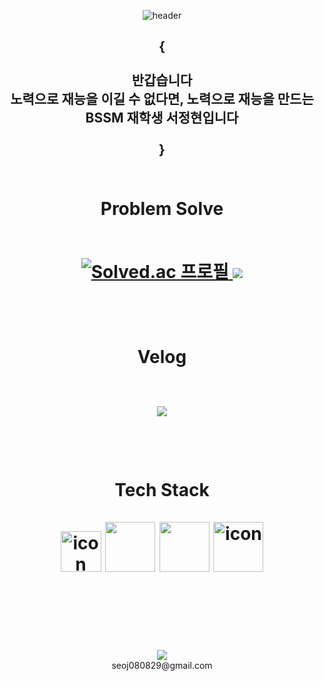 <div align = "center">
  <p align="center">
    <img src="https://capsule-render.vercel.app/api?type=waving&text=CraftsManShip&height=220&color=gradient&customColorList=0,2,2,5,30&animation=twinkling" alt="header">
  </p>
  <h2>{<br><br> 반갑습니다<br>노력으로 재능을 이길 수 없다면, 노력으로 재능을 만드는<br>BSSM 재학생 서정현입니다<br><br>}<br><br></h2>
  <h1> <b>Problem Solve<br><br></b>
    <p align="center">
    <a href="https://solved.ac/august080829">
      <img src="http://mazassumnida.wtf/api/v2/generate_badge?boj=august080829" alt="Solved.ac 프로필">
    </a>
      <img src="http://mazandi.herokuapp.com/api?handle=august080829&theme=warm"/>
  </p>
    <br>
  </h1>
  <h1> <b>Velog</b>
    <br><br>
    <p align="center">
      <img src="https://velog-github-badge.vercel.app/badge/zerone001?post=3"/>
    </p>
    <br>
  </h1>
  <h1>
    <b>Tech Stack<br><br></b>
    <img src="https://techstack-generator.vercel.app/react-icon.svg" alt="icon" width="65" height="65" />
    <img src="https://techstack-generator.vercel.app/python-icon.svg" width="80" height="80" />
    <img src="https://techstack-generator.vercel.app/js-icon.svg" width="80" height="80" />
    <img src="https://techstack-generator.vercel.app/ts-icon.svg" alt="icon" width="80" height="80" /></div></div><br />
    <br>
    <br>
  </h1>
  <br><br>
  <p align="center">
    <img src="https://img.shields.io/badge/Gmail-EA4335.svg?style=flat-square&logo=Gmail&logoColor=white"/> <br> seoj080829@gmail.com
  </p>
  <br>
  <br>
</div>
